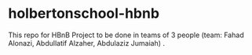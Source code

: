 # holbertonschool-hbnb
This repo for HBnB Project to be done in teams of 3 people (team: Fahad Alonazi, Abdullatif Alzaher, Abdulaziz Jumaiah)
.
